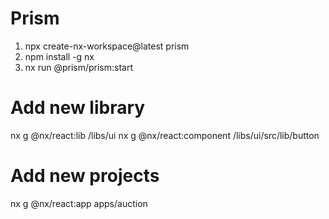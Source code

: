 # Prism

1. npx create-nx-workspace@latest prism
2. npm install -g nx
3. nx run @prism/prism:start

# Add new library

nx g @nx/react:lib /libs/ui
nx g @nx/react:component /libs/ui/src/lib/button

# Add new projects

nx g @nx/react:app apps/auction
